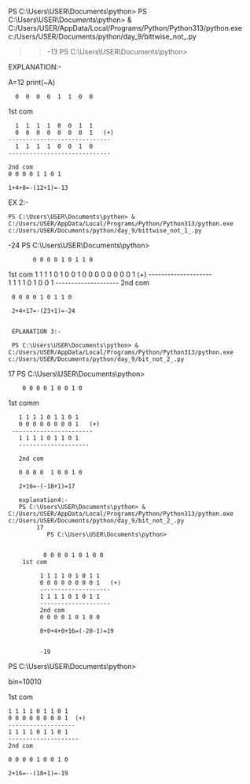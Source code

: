 PS C:\Users\USER\Documents\python> PS C:\Users\USER\Documents\python> & C:/Users/USER/AppData/Local/Programs/Python/Python313/python.exe c:/Users/USER/Documents/python/day_9/bittwise_not_.py
>> -13
>> PS C:\Users\USER\Documents\python> 

EXPLANATION:-

A=12
print(~A)

      0  0  0  0  1  1  0  0
 1st com

      1  1  1  1  0  0  1  1
      0  0  0  0  0  0  0  1   (+)
    -----------------------------
      1  1  1  1  0  0  1  0
    -----------------------------

    2nd com
    0 0 0 0 1 1 0 1

    1+4+8=-(12+1)=-13

EX 2:-



    PS C:\Users\USER\Documents\python> & C:/Users/USER/AppData/Local/Programs/Python/Python313/python.exe c:/Users/USER/Documents/python/day_9/bittwise_not_1_.py
-24
PS C:\Users\USER\Documents\python> 

           0 0 0 0 1 0 1 1 0
  1st com
        1 1 1 1 0 1 0 0 1
        0 0 0 0 0 0 0 0 1  (+)
     --------------------         
        1 1 1 1 0 1 0 0 1
     --------------------
     2nd com

     0 0 0 0 1 0 1 1 0

     2+4+17=-(23+1)=-24


     EPLANATION 3:-

     PS C:\Users\USER\Documents\python> & C:/Users/USER/AppData/Local/Programs/Python/Python313/python.exe c:/Users/USER/Documents/python/day_9/bit_not_2_.py
17
PS C:\Users\USER\Documents\python> 

        0 0 0 0 1 0 0 1 0
   1st comm

       1 1 1 1 0 1 1 0 1
       0 0 0 0 0 0 0 0 1   (+)
     ----------------------- 
       1 1 1 1 0 1 1 0 1
       --------------------

       2nd com

       0 0 0 0  1 0 0 1 0

       2+16=-(-18+1)=17

       explanation4:-
       PS C:\Users\USER\Documents\python> & C:/Users/USER/AppData/Local/Programs/Python/Python313/python.exe c:/Users/USER/Documents/python/day_9/bit_not_2_.py
            17
               PS C:\Users\USER\Documents\python>
              

              0 0 0 0 1 0 1 0 0
        1st com

             1 1 1 1 0 1 0 1 1
             0 0 0 0 0 0 0 0 1   (+)
             --------------------
             1 1 1 1 0 1 0 1 1
             --------------------
             2nd com
             0 0 0 0 1 0 1 0 0

             0+0+4+0+16=(-20-1)=19


             -19
PS C:\Users\USER\Documents\python> 


bin=10010

1st com


    1 1 1 1 0 1 1 0 1
    0 0 0 0 0 0 0 0 1  (+)
    -------------------
    1 1 1 1 0 1 1 0 1
    --------------------
    2nd com

    0 0 0 0 1 0 0 1 0

    2+16=--(18+1)=-19 




